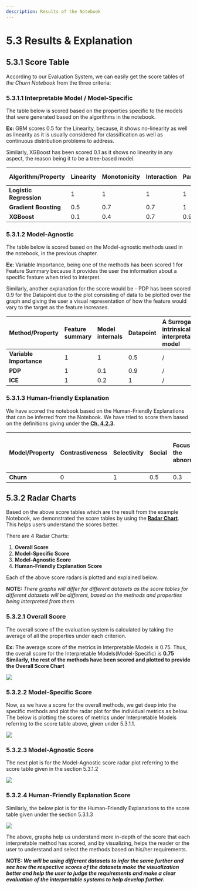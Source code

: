 ```yaml
---
description: Results of the Notebook
---
```


# 5.3 Results & Explanation

## 5.3.1 Score Table

According to our Evaluation System, we can easily get the score tables of _the Churn Notebook_ from the three criteria:

### 5.3.1.1 Interpretable Model / Model-Specific

The table below is scored based on the properties specific to the models that were generated based on the algorithms in the notebook. 

**Ex:** GBM scores 0.5 for the Linearity, because, it shows no-linearity as well as linearity as it is usually considered for classification as well as continuous distribution problems to address.

Similarly, XGBoost has been scored 0.1 as it shows no linearity in any aspect, the reason being it to be a tree-based model.

| Algorithm/Property | Linearity | Monotonicity | Interaction | Parametric | Transparent | Algorithmic complexity |
| :--- | :--- | :--- | :--- | :--- | :--- | :--- |
| **Logistic Regression** | 1 | 1 | 1 | 1 | 1 | 1 |
| **Gradient Boosting** | 0.5 | 0.7 | 0.7 | 1 | 1 | 0.8 |
| **XGBoost** | 0.1 | 0.4 | 0.7 | 0.9 | 0 | 0.7 |

### 5.3.1.2 Model-Agnostic

The table below is scored based on the Model-agnostic methods used in the notebook, in the previous chapter.

**Ex:** Variable Importance, being one of the methods has been scored 1 for Feature Summary because it provides the user the information about a specific feature when tried to interpret.

Similarly, another explanation for the score would be - PDP has been scored 0.9 for the Datapoint due to the plot consisting of data to be plotted over the graph and giving the user a visual representation of how the feature would vary to the target as the feature increases.

| Method/Property | Feature summary | Model internals | Datapoint | A Surrogate intrinsically interpretable model | Expressive power | Portability | Algorithmic complexity | Detailed | Correctness | Consistency | Stability | Certainty | Importance | Novelty | Representativeness |
| :--- | :--- | :--- | :--- | :--- | :--- | :--- | :--- | :--- | :--- | :--- | :--- | :--- | :--- | :--- | :--- |
| **Variable Importance** | 1 | 1 | 0.5 | / | 1 | 1 | 1 | 1 | 1 | 0.3 | 1 | 1 | 1 | 0 | 1 |
| **PDP** | 1 | 0.1 | 0.9 | / | 1 | 1 | 0.9 | 0.5 | 1 | 0.8 | 1 | 0.8 | 0.8 | 1 | 0.1 |
| **ICE** | 1 | 0.2 | 1 | / | 1 | 0.5 | 0.5 | 1 | 1 | 0.8 | 1 | 0.9 | 1 | 0.9 | 0.1 |

### 5.3.1.3 Human-friendly Explanation

We have scored the notebook based on the Human-Friendly Explanations that can be inferred from the Notebook. We have tried to score them based on the definitions giving under the [**Ch. 4.2.3**](../4.-evaluation-system-of-interpretable-machine-learning/4.2.1-the-structure-of-the-evaluation-system/4.2.4-human-explanations.md)**.**

| Model/Property | Contrastiveness | Selectivity | Social | Focus on the abnormal | Truthful | Consistent with prior beliefs of the explainer | General and probable |
| :--- | :--- | :--- | :--- | :--- | :--- | :--- | :--- |
| **Churn** | 0 | 1 | 0.5 | 0.3 | 0.8 | 0.1 | 0.8 |

## 5.3.2 Radar Charts

Based on the above score tables which are the result from the example Notebook, we demonstrated the score tables by using the [**Radar Chart**](https://en.wikipedia.org/wiki/Radar_chart). This helps users understand the scores better.

There are 4 Radar Charts:

1. **Overall Score**
2. **Model-Specific Score**
3. **Model-Agnostic Score**
4. **Human-Friendly Explanation Score**

Each of the above score radars is plotted and explained below. 

**NOTE:** _There graphs will differ for different datasets as the score tables for different datasets will be different, based on the methods and properties being interpreted from them._

### 5.3.2.1 Overall Score

 The overall score of the evaluation system is calculated by taking the average of all the properties under each criterion.

**Ex:** The average score of the metrics in Interpretable Models is 0.75. Thus, the overall score for the Interpretable Models\(Model-Specific\) is **0.75**  
**Similarly, the rest of the methods have been scored and plotted to provide the Overall Score Chart**

![](../.gitbook/assets/image-10-.png)

### 5.3.2.2 Model-Specific Score

Now, as we have a score for the overall methods, we get deep into the specific methods and plot the radar plot for the individual metrics as below. The below is plotting the scores of metrics under Interpretable Models referring to the score table above, given under 5.3.1.1.

![](../.gitbook/assets/image-11-.png)

### 5.3.2.3 Model-Agnostic Score

The next plot is for the Model-Agnostic score radar plot referring to the score table given in the section 5.3.1.2

![](../.gitbook/assets/image-12-.png)

### 5.3.2.4 Human-Friendly Explanation Score

Similarly, the below plot is for the Human-Friendly Explanations to the score table given under the section 5.3.1.3 

![](../.gitbook/assets/image-13-.png)

The above, graphs help us understand more in-depth of the score that each interpretable method has scored, and by visualizing, helps the reader or the user to understand and select the methods based on his/her requirements.

**NOTE:** _**We will be using different datasets to infer the same further and see how the respective scores of the datasets make the visualization better and help the user to judge the requirements and make a clear evaluation of the interpretable systems to help develop further.**_ 

